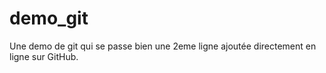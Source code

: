 # demo_git
Une demo de git qui se passe bien
une 2eme ligne ajoutée directement en ligne sur GitHub.
